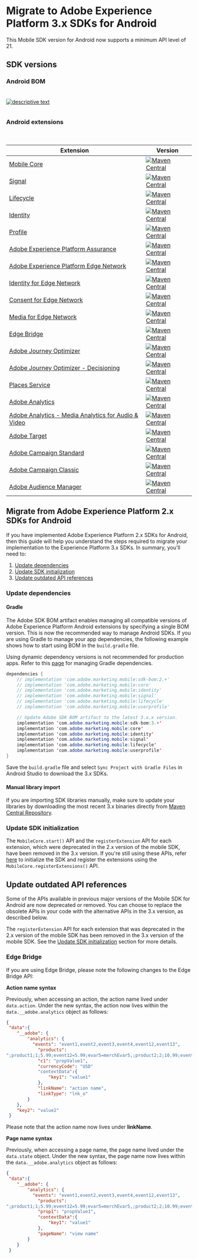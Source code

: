 # Migrate to Adobe Experience Platform 3.x SDKs for Android

<InlineAlert variant="info" slots="text"/>

This Mobile SDK version for Android now supports a minimum API level of 21.

## SDK versions

### Android BOM

<div style="height:20px; width:120px;"></div>

<div style="height:30px; width:140px;">
<a href="https://mvnrepository.com/artifact/com.adobe.marketing.mobile/sdk-bom">
<img src="https://img.shields.io/maven-central/v/com.adobe.marketing.mobile/sdk-bom.svg?logo=android&logoColor=white&label=sdk-bom&style=flat-square&versionPrefix=3" alt="descriptive text"/>
</a>
</div>

### Android extensions

<div style="height:20px; width:120px;"></div>

| Extension | Version |
|---|---|
| [Mobile Core](../../../home/base/mobile-core/index.md) | [![Maven Central](https://img.shields.io/maven-central/v/com.adobe.marketing.mobile/core.svg?logo=android&logoColor=white&label=core&style=flat-square&versionPrefix=3)](https://mvnrepository.com/artifact/com.adobe.marketing.mobile/core) |
| [Signal](../../../home/base/mobile-core/signal/index.md) | [![Maven Central](https://img.shields.io/maven-central/v/com.adobe.marketing.mobile/signal.svg?logo=android&logoColor=white&label=signal&style=flat-square&versionPrefix=3)](https://mvnrepository.com/artifact/com.adobe.marketing.mobile/signal) |
| [Lifecycle](../../../home/base/mobile-core/lifecycle/index.md) | [![Maven Central](https://img.shields.io/maven-central/v/com.adobe.marketing.mobile/lifecycle.svg?logo=android&logoColor=white&label=lifecycle&style=flat-square&versionPrefix=3)](https://mvnrepository.com/artifact/com.adobe.marketing.mobile/lifecycle) |
| [Identity](../../../home/base/mobile-core/identity/index.md) | [![Maven Central](https://img.shields.io/maven-central/v/com.adobe.marketing.mobile/identity.svg?logo=android&logoColor=white&label=identity&style=flat-square&versionPrefix=3)](https://mvnrepository.com/artifact/com.adobe.marketing.mobile/identity) |
| [Profile](../../../home/base/profile/index.md) | [![Maven Central](https://img.shields.io/maven-central/v/com.adobe.marketing.mobile/userprofile.svg?logo=android&logoColor=white&label=userprofile&style=flat-square&versionPrefix=3)](https://mvnrepository.com/artifact/com.adobe.marketing.mobile/userprofile) |
| [Adobe Experience Platform Assurance](../../../home/base/assurance/index.md) | [![Maven Central](https://img.shields.io/maven-central/v/com.adobe.marketing.mobile/assurance.svg?logo=android&logoColor=white&label=assurance&style=flat-square&versionPrefix=3)](https://mvnrepository.com/artifact/com.adobe.marketing.mobile/assurance) |
| [Adobe Experience Platform Edge Network](../../../edge/edge-network/index.md) | [![Maven Central](https://img.shields.io/maven-central/v/com.adobe.marketing.mobile/edge.svg?logo=android&logoColor=white&label=edge&style=flat-square&versionPrefix=3)](https://mvnrepository.com/artifact/com.adobe.marketing.mobile/edge) |
| [Identity for Edge Network](../../../edge/identity-for-edge-network/index.md) | [![Maven Central](https://img.shields.io/maven-central/v/com.adobe.marketing.mobile/edgeidentity.svg?logo=android&logoColor=white&label=edgeidentity&style=flat-square&versionPrefix=3)](https://mvnrepository.com/artifact/com.adobe.marketing.mobile/edgeidentity) |adobe/aepsdk-edgeidentity-android) |
| [Consent for Edge Network](../../../edge/consent-for-edge-network/index.md) | [![Maven Central](https://img.shields.io/maven-central/v/com.adobe.marketing.mobile/edgeconsent.svg?logo=android&logoColor=white&label=edgeconsent&style=flat-square&versionPrefix=3)](https://mvnrepository.com/artifact/com.adobe.marketing.mobile/edgeconsent) |
| [Media for Edge Network](../../../edge/media-for-edge-network/index.md) | [![Maven Central](https://img.shields.io/maven-central/v/com.adobe.marketing.mobile/edgemedia.svg?logo=android&logoColor=white&label=edgemedia&style=flat-square&versionPrefix=3)](https://mvnrepository.com/artifact/com.adobe.marketing.mobile/edgemedia) |
| [Edge Bridge](../../../solution/adobe-analytics/migrate-to-edge-network.md) | [![Maven Central](https://img.shields.io/maven-central/v/com.adobe.marketing.mobile/edgebridge.svg?logo=android&logoColor=white&label=edgebridge&style=flat-square&versionPrefix=3)](https://mvnrepository.com/artifact/com.adobe.marketing.mobile/edgebridge) |
| [Adobe Journey Optimizer](../../../edge/adobe-journey-optimizer/index.md) | [![Maven Central](https://img.shields.io/maven-central/v/com.adobe.marketing.mobile/messaging.svg?logo=android&logoColor=white&label=messaging&style=flat-square&versionPrefix=3)](https://mvnrepository.com/artifact/com.adobe.marketing.mobile/messaging) |
| [Adobe Journey Optimizer - Decisioning](../../../edge/adobe-journey-optimizer-decisioning/index.md) | [![Maven Central](https://img.shields.io/maven-central/v/com.adobe.marketing.mobile/optimize.svg?logo=android&logoColor=white&label=optimize&style=flat-square&versionPrefix=3)](https://mvnrepository.com/artifact/com.adobe.marketing.mobile/optimize) |
| [Places Service](https://experienceleague.adobe.com/docs/places/using/home.html) | [![Maven Central](https://img.shields.io/maven-central/v/com.adobe.marketing.mobile/places.svg?logo=android&logoColor=white&label=places&style=flat-square&versionPrefix=3)](https://mvnrepository.com/artifact/com.adobe.marketing.mobile/places) |
| [Adobe Analytics](../../../solution/adobe-analytics/index.md) | [![Maven Central](https://img.shields.io/maven-central/v/com.adobe.marketing.mobile/analytics.svg?logo=android&logoColor=white&label=analytics&style=flat-square&versionPrefix=3)](https://mvnrepository.com/artifact/com.adobe.marketing.mobile/analytics) |
| [Adobe Analytics - Media Analytics for Audio & Video](../../../solution/adobe-media-analytics/index.md) | [![Maven Central](https://img.shields.io/maven-central/v/com.adobe.marketing.mobile/media.svg?logo=android&logoColor=white&label=media&style=flat-square&versionPrefix=3)](https://mvnrepository.com/artifact/com.adobe.marketing.mobile/media) |
| [Adobe Target](../../../solution/adobe-target/index.md) | [![Maven Central](https://img.shields.io/maven-central/v/com.adobe.marketing.mobile/target.svg?logo=android&logoColor=white&label=target&style=flat-square&versionPrefix=3)](https://mvnrepository.com/artifact/com.adobe.marketing.mobile/target) |
| [Adobe Campaign Standard](../../../solution/adobe-campaign-standard/index.md) | [![Maven Central](https://img.shields.io/maven-central/v/com.adobe.marketing.mobile/campaign.svg?logo=android&logoColor=white&label=campaign&style=flat-square&versionPrefix=3)](https://mvnrepository.com/artifact/com.adobe.marketing.mobile/campaign) |
| [Adobe Campaign Classic](../../../solution/adobe-campaign-classic/index.md) | [![Maven Central](https://img.shields.io/maven-central/v/com.adobe.marketing.mobile/campaignclassic.svg?logo=android&logoColor=white&label=campaignclassic&style=flat-square&versionPrefix=3)](https://mvnrepository.com/artifact/com.adobe.marketing.mobile/campaignclassic) |
| [Adobe Audience Manager](../../../solution/adobe-audience-manager/index.md) | [![Maven Central](https://img.shields.io/maven-central/v/com.adobe.marketing.mobile/audience.svg?logo=android&logoColor=white&label=audience&style=flat-square&versionPrefix=3)](https://mvnrepository.com/artifact/com.adobe.marketing.mobile/audience) |

## Migrate from Adobe Experience Platform 2.x SDKs for Android

If you have implemented Adobe Experience Platform 2.x SDKs for Android, then this guide will help you understand the steps required to migrate your implementation to the Experience Platform 3.x SDKs. In summary, you'll need to:

1. [Update dependencies](#update-dependencies)
2. [Update SDK initialization](#update-sdk-initialization)
3. [Update outdated API references](#update-outdated-api-references)

### Update dependencies

#### Gradle

The Adobe SDK BOM artifact enables managing all compatible versions of Adobe Experience Platform Android extensions by specifying a single BOM version. This is now the recommended way to manage Android SDKs. If you are using Gradle to manage your app dependencies, the following example shows how to start using BOM in the `build.gradle` file.

<InlineAlert variant="warning" slots="text"/>

Using dynamic dependency versions is not recommended for production apps. Refer to this [page](../../../resources/manage-gradle-dependencies.md) for managing Gradle dependencies.

```java
dependencies {
    // implementation 'com.adobe.marketing.mobile:sdk-bom:2.+'
    // implementation 'com.adobe.marketing.mobile:core'
    // implementation 'com.adobe.marketing.mobile:identity'
    // implementation 'com.adobe.marketing.mobile:signal'
    // implementation 'com.adobe.marketing.mobile:lifecycle'
    // implementation 'com.adobe.marketing.mobile:userprofile'

    // Update Adobe SDK BOM artifact to the latest 3.x.x version.
    implementation 'com.adobe.marketing.mobile:sdk-bom:3.+'
    implementation 'com.adobe.marketing.mobile:core'
    implementation 'com.adobe.marketing.mobile:identity'
    implementation 'com.adobe.marketing.mobile:signal'
    implementation 'com.adobe.marketing.mobile:lifecycle'
    implementation 'com.adobe.marketing.mobile:userprofile'
}
```

Save the `build.gradle` file and select `Sync Project with Gradle Files` in Android Studio to download the 3.x SDKs.

#### Manual library import

If you are importing SDK libraries manually, make sure to update your libraries by downloading the most recent 3.x binaries directly from [Maven Central Repository](https://mvnrepository.com/artifact/com.adobe.marketing.mobile).

### Update SDK initialization

The `MobileCore.start()` API and the `registerExtension` API for each extension, which were deprecated in the 2.x version of the mobile SDK, have been removed in the 3.x version. If you're still using these APIs, refer [here](./migrate-to-2x.md#update-sdk-initialization) to initialize the SDK and register the extensions using the `MobileCore.registerExtensions()` API.

## Update outdated API references

Some of the APIs available in previous major versions of the Mobile SDK for Android are now deprecated or removed. You can choose to replace the obsolete APIs in your code with the alternative APIs in the 3.x version, as described below.

<InlineAlert variant="warning" slots="text"/>

The `registerExtension` API for each extension that was deprecated in the 2.x version of the mobile SDK has been removed in the 3.x version of the mobile SDK. See the [Update SDK initialization](#update-sdk-initialization) section for more details.

### Edge Bridge

If you are using Edge Bridge, please note the following changes to the Edge Bridge API:

**Action name syntax** 

Previously, when accessing an action, the action name lived under `data.action`. Under the new syntax, the action now lives within the `data.__adobe.analytics` object as follows:

```json
{
 "data":{
    "__adobe": {
        "analytics": {
          "events": "event1,event2,event3,event4,event12,event13",
            "products":
";product1;1;5.99;event12=5.99;evar5=merchEvar5,;product2;2;10.99;event13=6;eVar6=mercheVar6",
            "c1": "propValue1",
            "currencyCode": "USD"
            "contextData":{
                "key1": "value1"
            },
            "linkName": "action name",
            "linkType": "lnk_o"
        }
    },
    "key2": "value2"
 }
```

Please note that the action name now lives under **linkName**.

**Page name syntax**

Previously, when accessing a page name, the page name lived under the `data.state` object. Under the new syntax, the page name now lives within the `data.__adobe.analytics` object as follows:

```json
{
 "data":{
    "__adobe": {
        "analytics": {
          "events": "event1,event2,event3,event4,event12,event13",
            "products":
";product1;1;5.99;event12=5.99;evar5=merchEvar5,;product2;2;10.99;event13=6;eVar6=mercheVar6",
            "prop1": "propValue1",
            "contextData":{
                "key1": "value1"
            },
            "pageName": "view name"
        }
    }
 }
```
